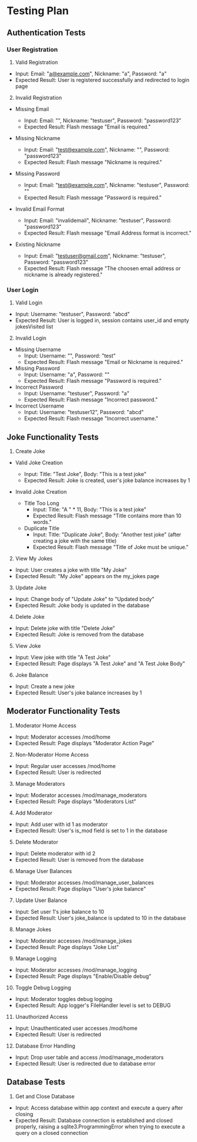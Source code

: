 # Testing Plan

## Authentication Tests

### User Registration

1. Valid Registration
* Input: Email: "a@example.com", Nickname: "a", Password: "a"
* Expected Result: User is registered successfully and redirected to login page

2. Invalid Registration

* Missing Email
    * Input: Email: "", Nickname: "testuser", Password: "password123"
    * Expected Result: Flash message "Email is required."

* Missing Nickname
    * Input: Email: "test@example.com", Nickname: "", Password: "password123"
    * Expected Result: Flash message "Nickname is required."

* Missing Password
    * Input: Email: "test@example.com", Nickname: "testuser", Password: ""
    * Expected Result: Flash message "Password is required."

* Invalid Email Format
    * Input: Email: "invalidemail", Nickname: "testuser", Password: "password123"
    * Expected Result: Flash message "Email Address format is incorrect."

* Existing Nickname
    * Input: Email: "testuser@gmail.com", Nickname: "testuser", Password: "password123"
    * Expected Result: Flash message "The choosen email address or nickname is already registered."

### User Login

1. Valid Login

* Input: Username: "testuser", Password: "abcd"
* Expected Result: User is logged in, session contains user_id and empty jokesVisited list

2. Invalid Login

* Missing Username
    * Input: Username: "", Password: "test"
    * Expected Result: Flash message "Email or Nickname is required."
* Missing Password
    * Input: Username: "a", Password: ""
    * Expected Result: Flash message "Password is required."
* Incorrect Password
    * Input: Username: "testuser", Password: "a"
    * Expected Result: Flash message "Incorrect password."
* Incorrect Username
    * Input: Username: "testuser12", Password: "abcd"
    * Expected Result: Flash message "Incorrect username."

## Joke Functionality Tests

1. Create Joke

* Valid Joke Creation
    * Input: Title: "Test Joke", Body: "This is a test joke"
    * Expected Result: Joke is created, user's joke balance increases by 1

* Invalid Joke Creation
    * Title Too Long
        * Input: Title: "A " * 11, Body: "This is a test joke"
        * Expected Result: Flash message "Title contains more than 10 words."
    * Duplicate Title
        * Input: Title: "Duplicate Joke", Body: "Another test joke" (after creating a joke with the same title)
        * Expected Result: Flash message "Title of Joke must be unique."

2. View My Jokes
* Input: User creates a joke with title "My Joke"
* Expected Result: "My Joke" appears on the my_jokes page

3. Update Joke
* Input: Change body of "Update Joke" to "Updated body"
* Expected Result: Joke body is updated in the database

4. Delete Joke
* Input: Delete joke with title "Delete Joke"
* Expected Result: Joke is removed from the database

5. View Joke
* Input: View joke with title "A Test Joke"
* Expected Result: Page displays "A Test Joke" and "A Test Joke Body"

6. Joke Balance
* Input: Create a new joke
* Expected Result: User's joke balance increases by 1

## Moderator Functionality Tests

1. Moderator Home Access
* Input: Moderator accesses /mod/home
* Expected Result: Page displays "Moderator Action Page"

2. Non-Moderator Home Access
* Input: Regular user accesses /mod/home
* Expected Result: User is redirected

3. Manage Moderators
* Input: Moderator accesses /mod/manage_moderators
* Expected Result: Page displays "Moderators List"

4. Add Moderator
* Input: Add user with id 1 as moderator
* Expected Result: User's is_mod field is set to 1 in the database

5. Delete Moderator
* Input: Delete moderator with id 2
* Expected Result: User is removed from the database

6. Manage User Balances
* Input: Moderator accesses /mod/manage_user_balances
* Expected Result: Page displays "User's joke balance"

7. Update User Balance
* Input: Set user 1's joke balance to 10
* Expected Result: User's joke_balance is updated to 10 in the database

8. Manage Jokes
* Input: Moderator accesses /mod/manage_jokes
* Expected Result: Page displays "Joke List"

9. Manage Logging
* Input: Moderator accesses /mod/manage_logging
* Expected Result: Page displays "Enable/Disable debug"

10. Toggle Debug Logging
* Input: Moderator toggles debug logging
* Expected Result: App logger's FileHandler level is set to DEBUG

11. Unauthorized Access
* Input: Unauthenticated user accesses /mod/home
* Expected Result: User is redirected

12. Database Error Handling
* Input: Drop user table and access /mod/manage_moderators
* Expected Result: User is redirected due to database error

## Database Tests

1. Get and Close Database
* Input: Access database within app context and execute a query after closing
* Expected Result: Database connection is established and closed properly, raising a sqlite3.ProgrammingError when trying to execute a query on a closed connection